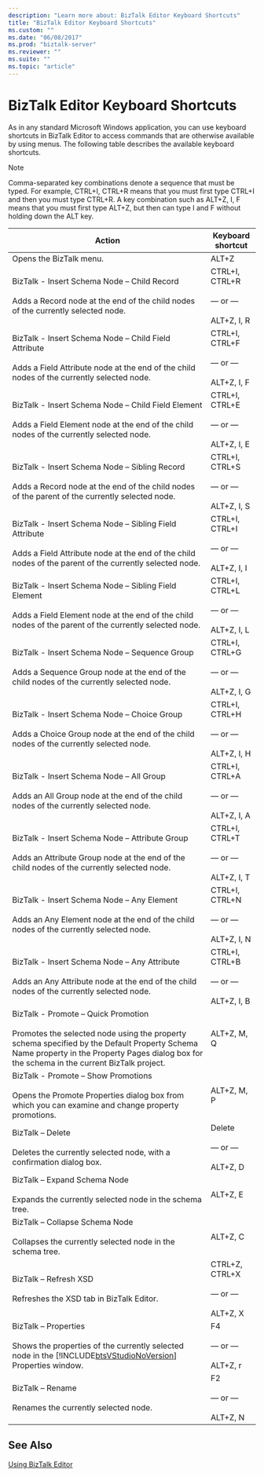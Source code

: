 ```yaml
---
description: "Learn more about: BizTalk Editor Keyboard Shortcuts"
title: "BizTalk Editor Keyboard Shortcuts"
ms.custom: ""
ms.date: "06/08/2017"
ms.prod: "biztalk-server"
ms.reviewer: ""
ms.suite: ""
ms.topic: "article"
---
```

# BizTalk Editor Keyboard Shortcuts
As in any standard Microsoft Windows application, you can use keyboard shortcuts in BizTalk Editor to access commands that are otherwise available by using menus. The following table describes the available keyboard shortcuts.  
  
> [!NOTE]
>  Comma-separated key combinations denote a sequence that must be typed. For example, CTRL+I, CTRL+R means that you must first type CTRL+I and then you must type CTRL+R. A key combination such as ALT+Z, I, F means that you must first type ALT+Z, but then can type I and F without holding down the ALT key.  
  
|                                                                                                                   Action                                                                                                                    |                     Keyboard shortcut                     |
|---------------------------------------------------------------------------------------------------------------------------------------------------------------------------------------------------------------------------------------------|-----------------------------------------------------------|
|                                                                                                           Opens the BizTalk menu.                                                                                                           |                           ALT+Z                           |
|                                                  BizTalk - Insert Schema Node – Child Record<br /><br /> Adds a Record node at the end of the child nodes of the currently selected node.                                                   | CTRL+I, CTRL+R<br /><br /> — or —<br /><br /> ALT+Z, I, R |
|                                         BizTalk - Insert Schema Node – Child Field Attribute<br /><br /> Adds a Field Attribute node at the end of the child nodes of the currently selected node.                                          | CTRL+I, CTRL+F<br /><br /> — or —<br /><br /> ALT+Z, I, F |
|                                           BizTalk - Insert Schema Node – Child Field Element<br /><br /> Adds a Field Element node at the end of the child nodes of the currently selected node.                                            | CTRL+I, CTRL+E<br /><br /> — or —<br /><br /> ALT+Z, I, E |
|                                          BizTalk - Insert Schema Node – Sibling Record<br /><br /> Adds a Record node at the end of the child nodes of the parent of the currently selected node.                                           | CTRL+I, CTRL+S<br /><br /> — or —<br /><br /> ALT+Z, I, S |
|                                 BizTalk - Insert Schema Node – Sibling Field Attribute<br /><br /> Adds a Field Attribute node at the end of the child nodes of the parent of the currently selected node.                                  | CTRL+I, CTRL+I<br /><br /> — or —<br /><br /> ALT+Z, I, I |
|                                   BizTalk - Insert Schema Node – Sibling Field Element<br /><br /> Adds a Field Element node at the end of the child nodes of the parent of the currently selected node.                                    | CTRL+I, CTRL+L<br /><br /> — or —<br /><br /> ALT+Z, I, L |
|                                             BizTalk - Insert Schema Node – Sequence Group<br /><br /> Adds a Sequence Group node at the end of the child nodes of the currently selected node.                                              | CTRL+I, CTRL+G<br /><br /> — or —<br /><br /> ALT+Z, I, G |
|                                               BizTalk - Insert Schema Node – Choice Group<br /><br /> Adds a Choice Group node at the end of the child nodes of the currently selected node.                                                | CTRL+I, CTRL+H<br /><br /> — or —<br /><br /> ALT+Z, I, H |
|                                                  BizTalk - Insert Schema Node – All Group<br /><br /> Adds an All Group node at the end of the child nodes of the currently selected node.                                                  | CTRL+I, CTRL+A<br /><br /> — or —<br /><br /> ALT+Z, I, A |
|                                            BizTalk - Insert Schema Node – Attribute Group<br /><br /> Adds an Attribute Group node at the end of the child nodes of the currently selected node.                                            | CTRL+I, CTRL+T<br /><br /> — or —<br /><br /> ALT+Z, I, T |
|                                                BizTalk - Insert Schema Node – Any Element<br /><br /> Adds an Any Element node at the end of the child nodes of the currently selected node.                                                | CTRL+I, CTRL+N<br /><br /> — or —<br /><br /> ALT+Z, I, N |
|                                              BizTalk - Insert Schema Node – Any Attribute<br /><br /> Adds an Any Attribute node at the end of the child nodes of the currently selected node.                                              | CTRL+I, CTRL+B<br /><br /> — or —<br /><br /> ALT+Z, I, B |
| BizTalk - Promote – Quick Promotion<br /><br /> Promotes the selected node using the property schema specified by the Default Property Schema Name property in the Property Pages dialog box for the schema in the current BizTalk project. |                        ALT+Z, M, Q                        |
|                                             BizTalk - Promote – Show Promotions<br /><br /> Opens the Promote Properties dialog box from which you can examine and change property promotions.                                              |                        ALT+Z, M, P                        |
|                                                                      BizTalk – Delete<br /><br /> Deletes the currently selected node, with a confirmation dialog box.                                                                      |      Delete<br /><br /> — or —<br /><br /> ALT+Z, D       |
|                                                                      BizTalk – Expand Schema Node<br /><br /> Expands the currently selected node in the schema tree.                                                                       |                         ALT+Z, E                          |
|                                                                    BizTalk – Collapse Schema Node<br /><br /> Collapses the currently selected node in the schema tree.                                                                     |                         ALT+Z, C                          |
|                                                                                 BizTalk – Refresh XSD<br /><br /> Refreshes the XSD tab in BizTalk Editor.                                                                                  |  CTRL+Z, CTRL+X<br /><br /> — or —<br /><br /> ALT+Z, X   |
|                            BizTalk – Properties<br /><br /> Shows the properties of the currently selected node in the [!INCLUDE[btsVStudioNoVersion](../includes/btsvstudionoversion-md.md)] Properties window.                            |        F4<br /><br /> — or —<br /><br /> ALT+Z, r         |
|                                                                                      BizTalk – Rename<br /><br /> Renames the currently selected node.                                                                                      |        F2<br /><br /> — or —<br /><br /> ALT+Z, N         |
  
## See Also  
 [Using BizTalk Editor](../core/using-biztalk-editor.md)
